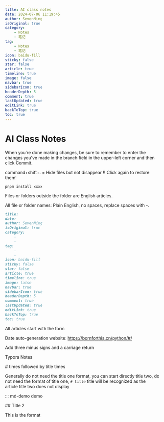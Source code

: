 ```yaml
---
title: AI class notes
date: 2024-07-06 11:19:45
author: SevenNing
isOriginal: true
category: 
    - Notes
    - 笔记
tag:
    - Notes
    - 笔记
icon: baidu-fill
sticky: false
star: false
article: true
timeline: true
image: false
navbar: true
sidebarIcon: true
headerDepth: 5
comment: true
lastUpdated: true
editLink: true
backToTop: true
toc: true
---
```


# AI Class Notes

When you're done making changes, be sure to remember to enter the changes you've made in the branch field in the upper-left corner and then click Commit.

command+shift+. = Hide files but not disappear ‼️ Click again to restore them!



`pnpm install xxxx`



Files or folders outside the folder are English articles.

All file or folder names: Plain English, no spaces, replace spaces with -.



```markdown
title: 
date:
author: SevenNing
isOriginal: true
category: 
    - 
    - 
tag:
    - 
    - 
icon: baidu-fill
sticky: false
star: false
article: true
timeline: true
image: false
navbar: true
sidebarIcon: true
headerDepth: 5
comment: true
lastUpdated: true
editLink: true
backToTop: true
toc: true
```



All articles start with the form

Date auto-generation website: https://bornforthis.cn/python/#/

Add three minus signs and a carriage return

Typora Notes

\# times followed by title times

Generally do not need the title one format, you can start directly title two, do not need the format of title one, `# title` title will be recognized as the article title two does not display

::: md-demo demo

\## Title 2

This is the format
